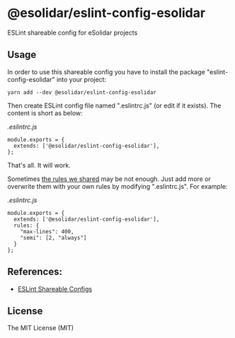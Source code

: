 # @esolidar/eslint-config-esolidar

ESLint shareable config for eSolidar projects

## Usage

In order to use this shareable config you have to install the package "eslint-config-esolidar" into your project:

```
yarn add --dev @esolidar/eslint-config-esolidar
```

Then create ESLint config file named ".eslintrc.js" (or edit if it exists). The content is short as below:

_.eslintrc.js_

```
module.exports = {
  extends: ['@esolidar/eslint-config-esolidar'],
};

```

That's all. It will work.

Sometimes [the rules we shared](https://github.com/esolidar/eslint-config-esolidar/blob/main/index.js) may be not enough. Just add more or overwrite them with your own rules by modifying ".eslintrc.js". For example:

_.eslintrc.js_

```
module.exports = {
  extends: ['@esolidar/eslint-config-esolidar'],
  rules: {
    "max-lines": 400,
    "semi": [2, "always"]
  }
};
```

## References:

- [ESLint Shareable Configs](http://eslint.org/docs/developer-guide/shareable-configs)

## License

The MIT License (MIT)
